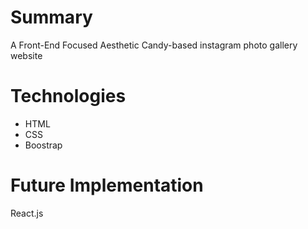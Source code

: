 # Summary
A Front-End Focused Aesthetic Candy-based instagram photo gallery website

# Technologies
- HTML
- CSS
- Boostrap

# Future Implementation
React.js 
